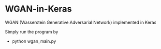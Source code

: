 # WGAN-in-Keras
WGAN (Wasserstein Generative Adversarial Network) implemented in Keras

Simply run the program by

- python wgan_main.py
